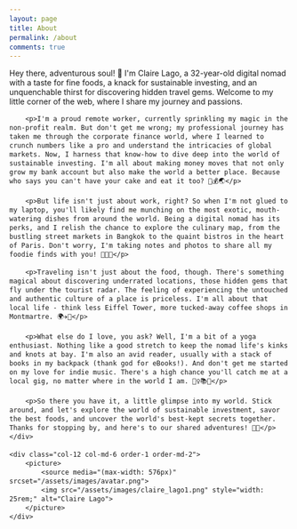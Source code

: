 ```yaml
---
layout: page
title: About
permalink: /about
comments: true
---
```


<div class="row justify-content-between">
    <div class="col-12 col-md-6 order-2 order-md-1">
        <p>Hey there, adventurous soul! 👋 I'm Claire Lago, a 32-year-old digital nomad with a taste for fine foods, a knack for sustainable investing, and an unquenchable thirst for discovering hidden travel gems. Welcome to my little corner of the web, where I share my journey and passions.</p>
        
        <p>I'm a proud remote worker, currently sprinkling my magic in the non-profit realm. But don't get me wrong; my professional journey has taken me through the corporate finance world, where I learned to crunch numbers like a pro and understand the intricacies of global markets. Now, I harness that know-how to dive deep into the world of sustainable investing. I'm all about making money moves that not only grow my bank account but also make the world a better place. Because who says you can't have your cake and eat it too? 🎂💰🌏</p>

        <p>But life isn't just about work, right? So when I'm not glued to my laptop, you'll likely find me munching on the most exotic, mouth-watering dishes from around the world. Being a digital nomad has its perks, and I relish the chance to explore the culinary map, from the bustling street markets in Bangkok to the quaint bistros in the heart of Paris. Don't worry, I'm taking notes and photos to share all my foodie finds with you! 🍜🍷📸</p>

        <p>Traveling isn't just about the food, though. There's something magical about discovering underrated locations, those hidden gems that fly under the tourist radar. The feeling of experiencing the untouched and authentic culture of a place is priceless. I'm all about that local life - think less Eiffel Tower, more tucked-away coffee shops in Montmartre. 🌍✈️🎒</p>

        <p>What else do I love, you ask? Well, I'm a bit of a yoga enthusiast. Nothing like a good stretch to keep the nomad life's kinks and knots at bay. I'm also an avid reader, usually with a stack of books in my backpack (thank god for eBooks!). And don't get me started on my love for indie music. There's a high chance you'll catch me at a local gig, no matter where in the world I am. 🧘‍♀️📚🎵</p>

        <p>So there you have it, a little glimpse into my world. Stick around, and let's explore the world of sustainable investment, savor the best foods, and uncover the world's best-kept secrets together. Thanks for stopping by, and here's to our shared adventures! 🥂🌈</p>
    </div>

    <div class="col-12 col-md-6 order-1 order-md-2">
        <picture>
            <source media="(max-width: 576px)" srcset="/assets/images/avatar.png">
            <img src="/assets/images/claire_lago1.png" style="width: 25rem;" alt="Claire Lago">
        </picture>
    </div>
</div>
